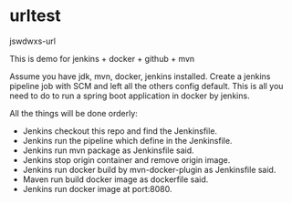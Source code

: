 # urltest
jswdwxs-url

This is demo for jenkins + docker + github + mvn

Assume you have jdk, mvn, docker, jenkins installed.
Create a jenkins pipeline job with SCM and left all the others config default.
This is all you need to do to run a spring boot application in docker by jenkins.

All the things will be done orderly:
 * Jenkins checkout this repo and find the Jenkinsfile.
 * Jenkins run the pipeline which define in the Jenkinsfile.
 * Jenkins run mvn package as Jenkinsfile said.
 * Jenkins stop origin container and remove origin image.
 * Jenkins run docker build by mvn-docker-plugin as Jenkinsfile said.
 * Maven run build docker image as dockerfile said.
 * Jenkins run docker image at port:8080.
